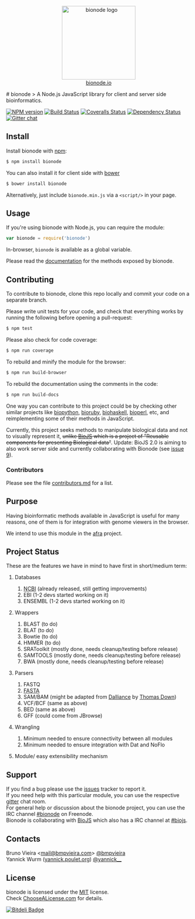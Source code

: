 <p align="center">
  <a href="http://bionode.io">
    <img height="200" width="200" title="bionode" alt="bionode logo" src="https://rawgithub.com/bionode/bionode/master/docs/bionode-logo.min.svg"/>
  </a>
  <br/>
  <a href="http://bionode.io/">bionode.io</a>
</p>
# bionode
> A Node.js JavaScript library for client and server side bioinformatics.

[![NPM version][npm-image]][npm-url]
[![Build Status][travis-image]][travis-url]
[![Coveralls Status][coveralls-image]][coveralls-url]
[![Dependency Status][depstat-image]][depstat-url]
[![Gitter chat][gitter-image]][gitter-url]

Install
-------

Install bionode with [npm](//npmjs.org):

```sh
$ npm install bionode
```

You can also install it for client side with [bower](http://bower.io)

```sh
$ bower install bionode
```

Alternatively, just include `bionode.min.js` via a `<script/>` in your page.


Usage
-----

If you're using bionode with Node.js, you can require the module:

```js
var bionode = require('bionode')
```

In-browser, `bionode` is available as a global variable.

Please read the [documentation](//rawgithub.com/bionode/bionode/master/docs/bionode.html) for the methods exposed by bionode.


Contributing
------------

To contribute to bionode, clone this repo locally and commit your code on a separate branch.

Please write unit tests for your code, and check that everything works by running the following before opening a pull-request:

```sh
$ npm test
```

Please also check for code coverage:

```sh
$ npm run coverage
```

To rebuild and minify the module for the browser:

```sh
$ npm run build-browser
```

To rebuild the documentation using the comments in the code:

```sh
$ npm run build-docs
```

One way you can contribute to this project could be by checking other similar
projects like [biopython](http://www.biopython.org), [bioruby](http://bioruby.open-bio.org),
[biohaskell](//biohaskell.org), [bioperl](http://www.bioperl.org), etc, and reimplementing some
of their methods in JavaScript.

Currently, this project seeks methods to manipulate
biological data and not to visually represent it, ~~unlike [BioJS](http://www.ebi.ac.uk/Tools/biojs/registry/index.html)
which is a project of "Reusable components for presenting Biological data"~~.
Update: BioJS 2.0 is aiming to also work server side and currently collaborating with Bionode (see [issue 9](https://github.com/bionode/bionode/issues/9)).

### Contributors
Please see the file [contributors.md](contributors.md) for a list.

Purpose
-------
Having bioinformatic methods available in JavaScript is useful for many reasons, one of them is for integration with genome viewers in the browser.

We intend to use this module in the [afra](//github.com/yeban/afra) project.

Project Status
--------------
These are the features we have in mind to have first in short/medium term:

1. Databases
    1. [NCBI](http://github.com/bionode/bionode-ncbi) (already released, still getting improvements)
    2. EBI (1-2 devs started working on it)
    3. ENSEMBL (1-2 devs started working on it)
2. Wrappers
    1. BLAST (to do)
    2. BLAT (to do)
    3. Bowtie (to do)
    4. HMMER (to do)
    5. SRAToolkit (mostly done, needs cleanup/testing before release)
    6. SAMTOOLS (mostly done, needs cleanup/testing before release)
    7. BWA (mostly done, needs cleanup/testing before release)
3. Parsers
    1. FASTQ
    3. [FASTA](https://github.com/bionode/bionode-fasta)
    4. SAM/BAM (might be adapted from [Dalliance](http://github.com/dasmoth/dalliance) by [Thomas Down](http://github.com/dasmoth))
    5. VCF/BCF (same as above)
    6. BED (same as above)
    7. GFF (could come from JBrowse)

4. Wrangling
    1. Minimum needed to ensure connectivity between all modules
    2. Minimum needed to ensure integration with Dat and NoFlo

5. Module/ easy extensibility mechanism

Support
-------

If you find a bug please use the [issues](http://github.com/bionode/bionode/issues) tracker to report it.  
If you need help with this particular module, you can use the respective [gitter](http://gitter.im/bionode/bionode) chat room.  
For general help or discussion about the bionode project, you can use the IRC channel [#bionode](https://www.irccloud.com/#!/ircs://irc.freenode.net:6697/%23bionode) on Freenode.  
Bionode is collaborating with [BioJS](http:/biojs.net) which also has a IRC channel at [#biojs](https://www.irccloud.com/#!/ircs://irc.freenode.net:6697/%23biojs).

Contacts
--------
Bruno Vieira <[mail@bmpvieira.com](mailto:mail@bmpvieira.com)> [@bmpvieira](//twitter.com/bmpvieira)  
Yannick Wurm ([yannick.poulet.org](http://yannick.poulet.org)) [@yannick__](//twitter.com/yannick__)


License
-------

bionode is licensed under the [MIT](https://raw.github.com/bionode/bionode/master/LICENSE) license.  
Check [ChooseALicense.com](http://choosealicense.com/licenses/mit) for details.


[npm-url]: http://npmjs.org/package/bionode
[npm-image]: http://img.shields.io/npm/v/bionode.svg?style=flat
[travis-url]: http:////travis-ci.org/bionode/bionode
[travis-image]: http://img.shields.io/travis/bionode/bionode.svg?style=flat
[coveralls-url]: http:////coveralls.io/r/bionode/bionode
[coveralls-image]: http://img.shields.io/coveralls/bionode/bionode.svg?style=flat
[depstat-url]: http://david-dm.org/bionode/bionode
[depstat-image]: http://img.shields.io/david/bionode/bionode.svg?style=flat
[gitter-image]: http://img.shields.io/badge/gitter-bionode/bionode-brightgreen.svg?style=flat
[gitter-url]: https://gitter.im/bionode/bionode

[![Bitdeli Badge](https://d2weczhvl823v0.cloudfront.net/bionode/bionode/trend.png)](https://bitdeli.com/free "Bitdeli Badge")
